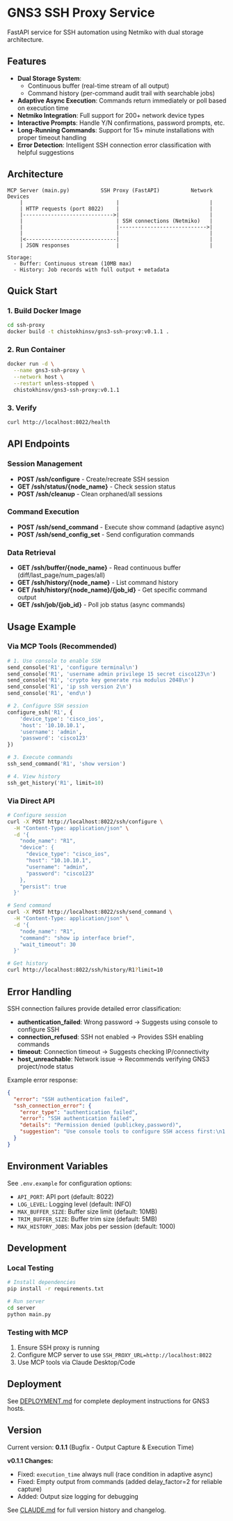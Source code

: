 # GNS3 SSH Proxy Service

FastAPI service for SSH automation using Netmiko with dual storage architecture.

## Features

- **Dual Storage System**:
  - Continuous buffer (real-time stream of all output)
  - Command history (per-command audit trail with searchable jobs)
- **Adaptive Async Execution**: Commands return immediately or poll based on execution time
- **Netmiko Integration**: Full support for 200+ network device types
- **Interactive Prompts**: Handle Y/N confirmations, password prompts, etc.
- **Long-Running Commands**: Support for 15+ minute installations with proper timeout handling
- **Error Detection**: Intelligent SSH connection error classification with helpful suggestions

## Architecture

```
MCP Server (main.py)          SSH Proxy (FastAPI)          Network Devices
    |                              |                             |
    | HTTP requests (port 8022)    |                             |
    |----------------------------->|                             |
    |                              | SSH connections (Netmiko)   |
    |                              |---------------------------->|
    |                              |                             |
    |<-----------------------------|                             |
    | JSON responses               |                             |

Storage:
  - Buffer: Continuous stream (10MB max)
  - History: Job records with full output + metadata
```

## Quick Start

### 1. Build Docker Image

```bash
cd ssh-proxy
docker build -t chistokhinsv/gns3-ssh-proxy:v0.1.1 .
```

### 2. Run Container

```bash
docker run -d \
  --name gns3-ssh-proxy \
  --network host \
  --restart unless-stopped \
  chistokhinsv/gns3-ssh-proxy:v0.1.1
```

### 3. Verify

```bash
curl http://localhost:8022/health
```

## API Endpoints

### Session Management
- **POST /ssh/configure** - Create/recreate SSH session
- **GET /ssh/status/{node_name}** - Check session status
- **POST /ssh/cleanup** - Clean orphaned/all sessions

### Command Execution
- **POST /ssh/send_command** - Execute show command (adaptive async)
- **POST /ssh/send_config_set** - Send configuration commands

### Data Retrieval
- **GET /ssh/buffer/{node_name}** - Read continuous buffer (diff/last_page/num_pages/all)
- **GET /ssh/history/{node_name}** - List command history
- **GET /ssh/history/{node_name}/{job_id}** - Get specific command output
- **GET /ssh/job/{job_id}** - Poll job status (async commands)

## Usage Example

### Via MCP Tools (Recommended)

```python
# 1. Use console to enable SSH
send_console('R1', 'configure terminal\n')
send_console('R1', 'username admin privilege 15 secret cisco123\n')
send_console('R1', 'crypto key generate rsa modulus 2048\n')
send_console('R1', 'ip ssh version 2\n')
send_console('R1', 'end\n')

# 2. Configure SSH session
configure_ssh('R1', {
    'device_type': 'cisco_ios',
    'host': '10.10.10.1',
    'username': 'admin',
    'password': 'cisco123'
})

# 3. Execute commands
ssh_send_command('R1', 'show version')

# 4. View history
ssh_get_history('R1', limit=10)
```

### Via Direct API

```bash
# Configure session
curl -X POST http://localhost:8022/ssh/configure \
  -H "Content-Type: application/json" \
  -d '{
    "node_name": "R1",
    "device": {
      "device_type": "cisco_ios",
      "host": "10.10.10.1",
      "username": "admin",
      "password": "cisco123"
    },
    "persist": true
  }'

# Send command
curl -X POST http://localhost:8022/ssh/send_command \
  -H "Content-Type: application/json" \
  -d '{
    "node_name": "R1",
    "command": "show ip interface brief",
    "wait_timeout": 30
  }'

# Get history
curl http://localhost:8022/ssh/history/R1?limit=10
```

## Error Handling

SSH connection failures provide detailed error classification:

- **authentication_failed**: Wrong password → Suggests using console to configure SSH
- **connection_refused**: SSH not enabled → Provides SSH enabling commands
- **timeout**: Connection timeout → Suggests checking IP/connectivity
- **host_unreachable**: Network issue → Recommends verifying GNS3 project/node status

Example error response:
```json
{
  "error": "SSH authentication failed",
  "ssh_connection_error": {
    "error_type": "authentication_failed",
    "error": "SSH authentication failed",
    "details": "Permission denied (publickey,password)",
    "suggestion": "Use console tools to configure SSH access first:\n1. send_console..."
  }
}
```

## Environment Variables

See `.env.example` for configuration options:

- `API_PORT`: API port (default: 8022)
- `LOG_LEVEL`: Logging level (default: INFO)
- `MAX_BUFFER_SIZE`: Buffer size limit (default: 10MB)
- `TRIM_BUFFER_SIZE`: Buffer trim size (default: 5MB)
- `MAX_HISTORY_JOBS`: Max jobs per session (default: 1000)

## Development

### Local Testing

```bash
# Install dependencies
pip install -r requirements.txt

# Run server
cd server
python main.py
```

### Testing with MCP

1. Ensure SSH proxy is running
2. Configure MCP server to use `SSH_PROXY_URL=http://localhost:8022`
3. Use MCP tools via Claude Desktop/Code

## Deployment

See [DEPLOYMENT.md](../DEPLOYMENT.md) for complete deployment instructions for GNS3 hosts.

## Version

Current version: **0.1.1** (Bugfix - Output Capture & Execution Time)

**v0.1.1 Changes:**
- Fixed: `execution_time` always null (race condition in adaptive async)
- Fixed: Empty output from commands (added delay_factor=2 for reliable capture)
- Added: Output size logging for debugging

See [CLAUDE.md](../CLAUDE.md) for full version history and changelog.
